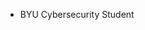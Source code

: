 - BYU Cybersecurity Student

<!---
KatherineRackliffe/KatherineRackliffe is a ✨ special ✨ repository because its `README.md` (this file) appears on your GitHub profile.
You can click the Preview link to take a look at your changes.
--->
